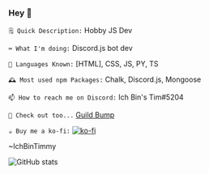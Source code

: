### Hey 👋
`🗒️ Quick Description:` Hobby JS Dev

`⌨️ What I'm doing:` Discord.js bot dev

`🤔 Languages Known:` \[HTML\], CSS, JS, PY, TS

`🕰️ Most used npm Packages:` Chalk, Discord.js, Mongoose

`📫 How to reach me on Discord:` Ich Bin's Tim#5204

`👀 Check out too...` [Guild Bump](https://guildbump.com)

`☕ Buy me a ko-fi:` [![ko-fi](https://ko-fi.com/img/githubbutton_sm.svg)](https://ko-fi.com/G2G1FNGMS)


~IchBinTimmy

![GitHub stats](https://github-readme-stats.vercel.app/api?username=IchBinTimmy&show_icons=true&theme=tokyonight&count_private=true&include_all_commits=true)
